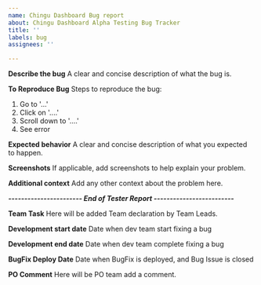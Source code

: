 ```yaml
---
name: Chingu Dashboard Bug report
about: Chingu Dashboard Alpha Testing Bug Tracker
title: ''
labels: bug
assignees: ''

---
```


**Describe the bug**
A clear and concise description of what the bug is.

**To Reproduce Bug**
Steps to reproduce the bug:
1. Go to '...'
2. Click on '....'
3. Scroll down to '....'
4. See error

**Expected behavior**
A clear and concise description of what you expected to happen.

**Screenshots**
If applicable, add screenshots to help explain your problem.

**Additional context**
Add any other context about the problem here.

***----------------------- End of Tester Report -------------------------***

**Team Task**
Here will be added Team declaration by Team Leads.

**Development start date**
Date when dev team start fixing a bug

**Development end date**
Date when dev team complete fixing a bug

**BugFix Deploy Date**
Date when BugFix is deployed, and Bug Issue is closed

**PO Comment**
Here will be PO team add a comment.
